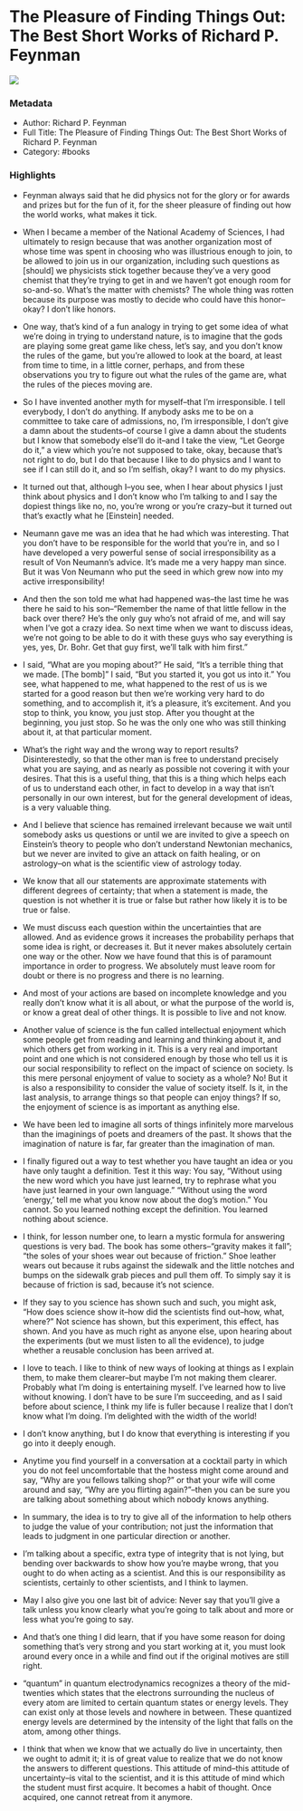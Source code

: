 # The Pleasure of Finding Things Out: The Best Short Works of Richard P. Feynman

![](https://images-na.ssl-images-amazon.com/images/I/71IMek541oL.jpg)

### Metadata

- Author: Richard P. Feynman
- Full Title: The Pleasure of Finding Things Out: The Best Short Works of Richard P. Feynman
- Category: #books
 
### Highlights

- Feynman always said that he did physics not for the glory or for awards and prizes but for the fun of it, for the sheer pleasure of finding out how the world works, what makes it tick.

- When I became a member of the National Academy of Sciences, I had ultimately to resign because that was another organization most of whose time was spent in choosing who was illustrious enough to join, to be allowed to join us in our organization, including such questions as [should] we physicists stick together because they’ve a very good chemist that they’re trying to get in and we haven’t got enough room for so-and-so. What’s the matter with chemists? The whole thing was rotten because its purpose was mostly to decide who could have this honor–okay? I don’t like honors.

- One way, that’s kind of a fun analogy in trying to get some idea of what we’re doing in trying to understand nature, is to imagine that the gods are playing some great game like chess, let’s say, and you don’t know the rules of the game, but you’re allowed to look at the board, at least from time to time, in a little corner, perhaps, and from these observations you try to figure out what the rules of the game are, what the rules of the pieces moving are.

- So I have invented another myth for myself–that I’m irresponsible. I tell everybody, I don’t do anything. If anybody asks me to be on a committee to take care of admissions, no, I’m irresponsible, I don’t give a damn about the students–of course I give a damn about the students but I know that somebody else’ll do it–and I take the view, “Let George do it,” a view which you’re not supposed to take, okay, because that’s not right to do, but I do that because I like to do physics and I want to see if I can still do it, and so I’m selfish, okay? I want to do my physics.

- It turned out that, although I–you see, when I hear about physics I just think about physics and I don’t know who I’m talking to and I say the dopiest things like no, no, you’re wrong or you’re crazy–but it turned out that’s exactly what he [Einstein] needed.

- Neumann gave me was an idea that he had which was interesting. That you don’t have to be responsible for the world that you’re in, and so I have developed a very powerful sense of social irresponsibility as a result of Von Neumann’s advice. It’s made me a very happy man since. But it was Von Neumann who put the seed in which grew now into my active irresponsibility!

- And then the son told me what had happened was–the last time he was there he said to his son–“Remember the name of that little fellow in the back over there? He’s the only guy who’s not afraid of me, and will say when I’ve got a crazy idea. So next time when we want to discuss ideas, we’re not going to be able to do it with these guys who say everything is yes, yes, Dr. Bohr. Get that guy first, we’ll talk with him first.”

- I said, “What are you moping about?” He said, “It’s a terrible thing that we made. [The bomb]” I said, “But you started it, you got us into it.” You see, what happened to me, what happened to the rest of us is we started for a good reason but then we’re working very hard to do something, and to accomplish it, it’s a pleasure, it’s excitement. And you stop to think, you know, you just stop. After you thought at the beginning, you just stop. So he was the only one who was still thinking about it, at that particular moment.

- What’s the right way and the wrong way to report results? Disinterestedly, so that the other man is free to understand precisely what you are saying, and as nearly as possible not covering it with your desires. That this is a useful thing, that this is a thing which helps each of us to understand each other, in fact to develop in a way that isn’t personally in our own interest, but for the general development of ideas, is a very valuable thing.

- And I believe that science has remained irrelevant because we wait until somebody asks us questions or until we are invited to give a speech on Einstein’s theory to people who don’t understand Newtonian mechanics, but we never are invited to give an attack on faith healing, or on astrology–on what is the scientific view of astrology today.

- We know that all our statements are approximate statements with different degrees of certainty; that when a statement is made, the question is not whether it is true or false but rather how likely it is to be true or false.

- We must discuss each question within the uncertainties that are allowed. And as evidence grows it increases the probability perhaps that some idea is right, or decreases it. But it never makes absolutely certain one way or the other. Now we have found that this is of paramount importance in order to progress. We absolutely must leave room for doubt or there is no progress and there is no learning.

- And most of your actions are based on incomplete knowledge and you really don’t know what it is all about, or what the purpose of the world is, or know a great deal of other things. It is possible to live and not know.

- Another value of science is the fun called intellectual enjoyment which some people get from reading and learning and thinking about it, and which others get from working in it. This is a very real and important point and one which is not considered enough by those who tell us it is our social responsibility to reflect on the impact of science on society. Is this mere personal enjoyment of value to society as a whole? No! But it is also a responsibility to consider the value of society itself. Is it, in the last analysis, to arrange things so that people can enjoy things? If so, the enjoyment of science is as important as anything else.

- We have been led to imagine all sorts of things infinitely more marvelous than the imaginings of poets and dreamers of the past. It shows that the imagination of nature is far, far greater than the imagination of man.

- I finally figured out a way to test whether you have taught an idea or you have only taught a definition. Test it this way: You say, “Without using the new word which you have just learned, try to rephrase what you have just learned in your own language.” “Without using the word ‘energy,’ tell me what you know now about the dog’s motion.” You cannot. So you learned nothing except the definition. You learned nothing about science.

- I think, for lesson number one, to learn a mystic formula for answering questions is very bad. The book has some others–“gravity makes it fall”; “the soles of your shoes wear out because of friction.” Shoe leather wears out because it rubs against the sidewalk and the little notches and bumps on the sidewalk grab pieces and pull them off. To simply say it is because of friction is sad, because it’s not science.

- If they say to you science has shown such and such, you might ask, “How does science show it–how did the scientists find out–how, what, where?” Not science has shown, but this experiment, this effect, has shown. And you have as much right as anyone else, upon hearing about the experiments (but we must listen to all the evidence), to judge whether a reusable conclusion has been arrived at.

- I love to teach. I like to think of new ways of looking at things as I explain them, to make them clearer–but maybe I’m not making them clearer. Probably what I’m doing is entertaining myself. I’ve learned how to live without knowing. I don’t have to be sure I’m succeeding, and as I said before about science, I think my life is fuller because I realize that I don’t know what I’m doing. I’m delighted with the width of the world!

- I don’t know anything, but I do know that everything is interesting if you go into it deeply enough.

- Anytime you find yourself in a conversation at a cocktail party in which you do not feel uncomfortable that the hostess might come around and say, “Why are you fellows talking shop?” or that your wife will come around and say, “Why are you flirting again?”–then you can be sure you are talking about something about which nobody knows anything.

- In summary, the idea is to try to give all of the information to help others to judge the value of your contribution; not just the information that leads to judgment in one particular direction or another.

- I’m talking about a specific, extra type of integrity that is not lying, but bending over backwards to show how you’re maybe wrong, that you ought to do when acting as a scientist. And this is our responsibility as scientists, certainly to other scientists, and I think to laymen.

- May I also give you one last bit of advice: Never say that you’ll give a talk unless you know clearly what you’re going to talk about and more or less what you’re going to say.

- And that’s one thing I did learn, that if you have some reason for doing something that’s very strong and you start working at it, you must look around every once in a while and find out if the original motives are still right.

- “quantum” in quantum electrodynamics recognizes a theory of the mid-twenties which states that the electrons surrounding the nucleus of every atom are limited to certain quantum states or energy levels. They can exist only at those levels and nowhere in between. These quantized energy levels are determined by the intensity of the light that falls on the atom, among other things.

- I think that when we know that we actually do live in uncertainty, then we ought to admit it; it is of great value to realize that we do not know the answers to different questions. This attitude of mind–this attitude of uncertainty–is vital to the scientist, and it is this attitude of mind which the student must first acquire. It becomes a habit of thought. Once acquired, one cannot retreat from it anymore.

